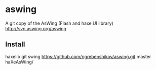 aswing
======

A git copy of the AsWing (Flash and haxe UI library) http://svn.aswing.org/aswing

Install
-------
haxelib git swing https://github.com/ngrebenshikov/aswing.git master haXeAsWing/
